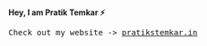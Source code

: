 **Hey, I am Pratik Temkar ⚡️**

<!--
**pratikstemkar/pratikstemkar** is a ✨ _special_ ✨ repository because its `README.md` (this file) appears on your GitHub profile.

Here are some ideas to get you started:

- 🔭 I’m currently working on ...
- 🌱 I’m currently learning ...
- 👯 I’m looking to collaborate on ...
- 🤔 I’m looking for help with ...
- 💬 Ask me about ...
- 📫 How to reach me: ...
- 😄 Pronouns: ...
- ⚡ Fun fact: ...
-->

<samp>
  Check out my website -> <a href="https://www.pratikstemkar.in">pratikstemkar.in</a>
</samp>

